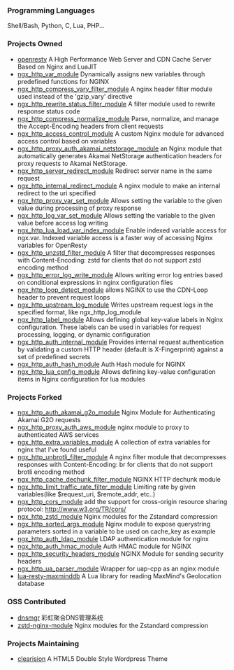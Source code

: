 ### Programming Languages

Shell/Bash, Python, C, Lua, PHP...

### Projects Owned

- [openresty](https://github.com/HanadaLee/openresty) A High Performance Web Server and CDN Cache Server Based on Nginx and LuaJIT
- [ngx_http_var_module](https://github.com/HanadaLee/ngx_http_var_module) Dynamically assigns new variables through predefined functions for NGINX
- [ngx_http_compress_vary_filter_module](https://github.com/HanadaLee/ngx_http_compress_vary_filter_module) A nginx header filter module used instead of the 'gzip_vary' directive
- [ngx_http_rewrite_status_filter_module](https://github.com/HanadaLee/ngx_http_rewrite_status_filter_module) A filter module used to rewrite response status code
- [ngx_http_compress_normalize_module](https://github.com/HanadaLee/ngx_http_compress_normalize_module) Parse, normalize, and manage the Accept-Encoding headers from client requests
- [ngx_http_access_control_module](https://github.com/HanadaLee/ngx_http_access_control_module) A custom Nginx module for advanced access control based on variables
- [ngx_http_proxy_auth_akamai_netstorage_module](https://github.com/HanadaLee/ngx_http_proxy_auth_akamai_netstorage_module) an Nginx module that automatically generates Akamai NetStorage authentication headers for proxy requests to Akamai NetStorage.
- [ngx_http_server_redirect_module](https://github.com/HanadaLee/ngx_http_server_redirect_module) Redirect server name in the same request
- [ngx_http_internal_redirect_module](https://github.com/HanadaLee/ngx_http_internal_redirect_module) A nginx module to make an internal redirect to the uri specified
- [ngx_http_proxy_var_set_module](https://github.com/HanadaLee/ngx_http_proxy_var_set_module) Allows setting the variable to the given value during processing of proxy response
- [ngx_http_log_var_set_module](https://github.com/HanadaLee/ngx_http_log_var_set_module) Allows setting the variable to the given value before access log writing
- [ngx_http_lua_load_var_index_module](https://github.com/HanadaLee/ngx_http_lua_load_var_index_module) Enable indexed variable access for ngx.var. Indexed variable access is a faster way of accessing Nginx variables for OpenResty
- [ngx_http_unzstd_filter_module](https://github.com/HanadaLee/ngx_http_unzstd_filter_module) A filter that decompresses responses with Content-Encoding: zstd for clients that do not support zstd encoding method
- [ngx_http_error_log_write_module](https://github.com/HanadaLee/ngx_http_error_log_write_module) Allows writing error log entries based on conditional expressions in nginx configuration files
- [ngx_http_loop_detect_module](https://github.com/HanadaLee/ngx_http_loop_detect_module) allows NGINX to use the CDN-Loop header to prevent request loops
- [ngx_http_upstream_log_module](https://github.com/HanadaLee/ngx_http_upstream_log_module) Writes upstream request logs in the specified format, like ngx_http_log_module
- [ngx_http_label_module](https://github.com/HanadaLee/ngx_http_label_module) Allows defining global key-value labels in Nginx configuration. These labels can be used in variables for request processing, logging, or dynamic configuration
- [ngx_http_auth_internal_module](https://github.com/HanadaLee/ngx_http_auth_internal_module) Provides internal request authentication by validating a custom HTTP header (default is X-Fingerprint) against a set of predefined secrets
- [ngx_http_auth_hash_module](https://github.com/HanadaLee/ngx_http_auth_hash_module) Auth Hash module for NGINX
- [ngx_http_lua_config_module](https://github.com/HanadaLee/ngx_http_lua_config_module) Allows defining key-value configuration items in Nginx configuration for lua modules

### Projects Forked

- [ngx_http_auth_akamai_g2o_module](https://github.com/HanadaLee/ngx_http_auth_akamai_g2o_module) Nginx Module for Authenticating Akamai G2O requests
- [ngx_http_proxy_auth_aws_module](https://github.com/HanadaLee/ngx_http_proxy_auth_aws_module) nginx module to proxy to authenticated AWS services
- [ngx_http_extra_variables_module](https://github.com/HanadaLee/ngx_http_extra_variables_module) A collection of extra variables for nginx that I've found useful
- [ngx_http_unbrotli_filter_module](https://github.com/HanadaLee/ngx_http_unbrotli_filter_module) A nginx filter module that decompresses responses with Content-Encoding: br for clients that do not support brotli encoding method
- [ngx_http_cache_dechunk_filter_module](https://github.com/HanadaLee/ngx_http_cache_dechunk_filter_module) NGINX HTTP dechunk module
- [ngx_http_limit_traffic_rate_filter_module](https://github.com/HanadaLee/ngx_http_limit_traffic_rate_filter_module) Limiting rate by given variables(like $request_uri, $remote_addr, etc..)
- [ngx_http_cors_module](https://github.com/HanadaLee/ngx_http_cors_module) add the support for cross-origin resource sharing protocol: http://www.w3.org/TR/cors/
- [ngx_http_zstd_module](https://github.com/HanadaLee/ngx_http_zstd_module) Nginx modules for the Zstandard compression
- [ngx_http_sorted_args_module](https://github.com/HanadaLee/ngx_http_sorted_args_module) Nginx module to expose querystring parameters sorted in a variable to be used on cache_key as example
- [ngx_http_auth_ldap_module](https://github.com/HanadaLee/ngx_http_auth_ldap_module) LDAP authentication module for nginx
- [ngx_http_auth_hmac_module](https://github.com/HanadaLee/ngx_http_auth_hmac_module) Auth HMAC module for NGINX
- [ngx_http_security_headers_module](https://github.com/HanadaLee/ngx_http_security_headers_module) NGINX Module for sending security headers
- [ngx_http_ua_parser_module](https://github.com/HanadaLee/ngx_http_ua_parser_module) Wrapper for uap-cpp as an nginx module
- [lua-resty-maxminddb](https://github.com/HanadaLee/lua-resty-maxminddb) A Lua library for reading MaxMind's Geolocation database

### OSS Contributed

- [dnsmgr](https://github.com/netcccyun/dnsmgr) 彩虹聚合DNS管理系统
- [zstd-nginx-module](https://github.com/tokers/zstd-nginx-module) Nginx modules for the Zstandard compression

### Projects Maintaining

- [clearision](https://github.com/tamersunion/clearision) A HTML5 Double Style Wordpress Theme
